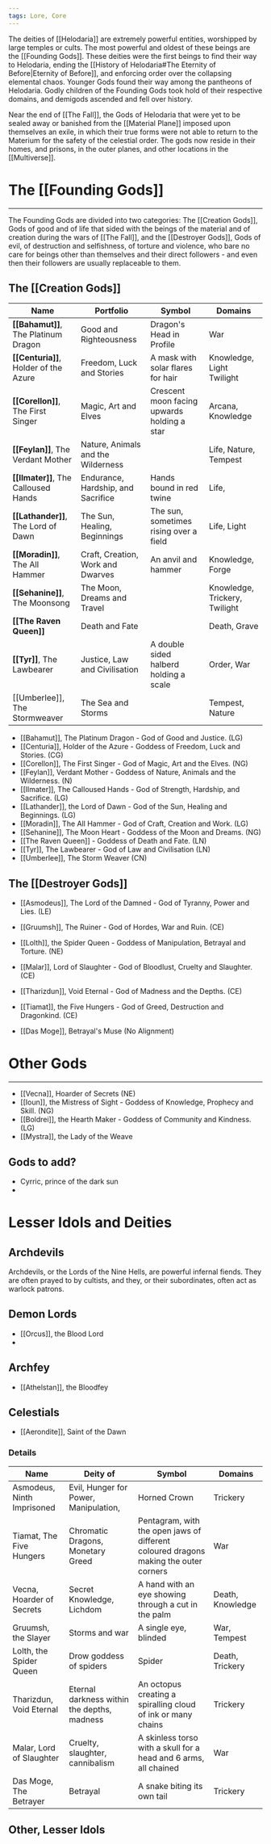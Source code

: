 ```yaml
---
tags: Lore, Core
---
```

The deities of [[Helodaria]] are extremely powerful entities, worshipped by large temples or cults. The most powerful and oldest of these beings are the [[Founding Gods]]. These deities were the first beings to find their way to Helodaria, ending the [[History of Helodaria#The Eternity of Before|Eternity of Before]], and enforcing order over the collapsing elemental chaos. Younger Gods found their way among the pantheons of Helodaria. Godly children of the Founding Gods took hold of their respective domains, and demigods ascended and fell over history.

Near the end of [[The Fall]], the Gods of Helodaria that were yet to be sealed away or banished from the [[Material Plane]] imposed upon themselves an exile, in which their true forms were not able to return to the Materium for the safety of the celestial order. The gods now reside in their homes, and prisons, in the outer planes, and other locations in the [[Multiverse]].
# The [[Founding Gods]]
---
The Founding Gods are divided into two categories: The [[Creation Gods]], Gods of good and of life that sided with the beings of the material and of creation during the wars of [[The Fall]], and the [[Destroyer Gods]], Gods of evil, of destruction and selfishness, of torture and violence, who bare no care for beings other than themselves and their direct followers - and even then their followers are usually replaceable to them.
## The [[Creation Gods]]
| Name                                  | Portfolio                          | Symbol                                      | Domains                       |
| ------------------------------------- | ---------------------------------- | ------------------------------------------- | ----------------------------- |
| **[[Bahamut]]**, The Platinum Dragon  | Good and Righteousness             | Dragon's Head in Profile                    | War                           |
| **[[Centuria]]**, Holder of the Azure | Freedom, Luck and Stories          | A mask with solar flares for hair           | Knowledge, Light Twilight     |
| **[[Corellon]]**, The First Singer    | Magic, Art and Elves               | Crescent moon facing upwards holding a star | Arcana, Knowledge             |
| **[[Feylan]]**, The Verdant Mother    | Nature, Animals and the Wilderness |                                             | Life, Nature, Tempest         |
| **[[Ilmater]]**, The Calloused Hands  | Endurance, Hardship, and Sacrifice | Hands bound in red twine                    | Life,                         |
| **[[Lathander]]**,  The Lord of Dawn  | The Sun, Healing, Beginnings       | The sun, sometimes rising over a field      | Life, Light                   |
| **[[Moradin]]**, The All Hammer       | Craft, Creation, Work and Dwarves  | An anvil and hammer                         | Knowledge, Forge              |
| **[[Sehanine]]**, The Moonsong        | The Moon, Dreams and Travel        |                                             | Knowledge, Trickery, Twilight |
| **[[The Raven Queen]]**               | Death and Fate                     |                                             | Death, Grave                  |
| **[[Tyr]]**, The Lawbearer            | Justice, Law and Civilisation      | A double sided halberd holding a scale      | Order, War                    |
| [[Umberlee]], The Stormweaver         | The Sea and Storms                 |                                             | Tempest, Nature               |
- [[Bahamut]], The Platinum Dragon - God of Good and Justice. (LG)
- [[Centuria]], Holder of the Azure - Goddess of Freedom, Luck and Stories. (CG)
- [[Corellon]], The First Singer - God of Magic, Art and the Elves. (NG)
- [[Feylan]], Verdant Mother - Goddess of Nature, Animals and the Wilderness. (N)
- [[Ilmater]], The Calloused Hands - God of Strength, Hardship, and Sacrifice. (LG)
- [[Lathander]], the Lord of Dawn - God of the Sun, Healing and Beginnings. (LG)
- [[Moradin]], The All Hammer - God of Craft, Creation and Work. (LG)
- [[Sehanine]], The Moon Heart - Goddess of the Moon and Dreams. (NG)
- [[The Raven Queen]] - Goddess of Death and Fate. (LN)
- [[Tyr]], The Lawbearer - God of Law and Civilisation (LN)
- [[Umberlee]], The Storm Weaver (CN)
## The [[Destroyer Gods]]
- [[Asmodeus]], The Lord of the Damned - God of Tyranny, Power and Lies. (LE)
- [[Gruumsh]], The Ruiner - God of Hordes, War and Ruin. (CE)
- [[Lolth]], the Spider Queen - Goddess of Manipulation, Betrayal and Torture. (NE)
- [[Malar]], Lord of Slaughter - God of Bloodlust, Cruelty and Slaughter. (CE)
- [[Tharizdun]], Void Eternal - God of Madness and the Depths. (CE)
- [[Tiamat]], the Five Hungers - God of Greed, Destruction and Dragonkind. (CE)

- [[Das Moge]], Betrayal's Muse (No Alignment)
# Other Gods
---
- [[Vecna]], Hoarder of Secrets (NE)
- [[Ioun]], the Mistress of Sight - Goddess of Knowledge, Prophecy and Skill. (NG)
- [[Boldrei]], the Hearth Maker - Goddess of Community and Kindness. (LG)
- [[Mystra]], the Lady of the Weave
## Gods to add?
- Cyrric, prince of the dark sun
- 
# Lesser Idols and Deities
## Archdevils
Archdevils, or the Lords of the Nine Hells, are powerful infernal fiends. They are often prayed to by cultists, and they, or their subordinates, often act as warlock patrons.
## Demon Lords
- [[Orcus]], the Blood Lord
- 
## Archfey
- [[Athelstan]], the Bloodfey
## Celestials
- [[Aerondite]], Saint of the Dawn
### Details
| Name                       | Deity of                                    | Symbol                                                                               | Domains          |
| -------------------------- | ------------------------------------------- | ------------------------------------------------------------------------------------ | ---------------- |
| Asmodeus, Ninth Imprisoned | Evil, Hunger for Power, Manipulation,       | Horned Crown                                                                         | Trickery         |
| Tiamat, The Five Hungers   | Chromatic Dragons, Monetary Greed           | Pentagram, with the open jaws of different coloured dragons making the outer corners | War              |
| Vecna, Hoarder of Secrets  | Secret Knowledge, Lichdom                   | A hand with an eye showing through a cut in the palm                                 | Death, Knowledge |
| Gruumsh, the Slayer        | Storms and war                              | A single eye, blinded                                                                | War, Tempest     |
| Lolth, the Spider Queen    | Drow goddess of spiders                     | Spider                                                                               | Death, Trickery  |
| Tharizdun, Void Eternal    | Eternal darkness within the depths, madness | An octopus creating a spiralling cloud of ink or many chains                         | Trickery         |
| Malar, Lord of Slaughter   | Cruelty, slaughter, cannibalism             | A skinless torso with a skull for a head and 6 arms, all chained                     | War              |
| Das Moge, The Betrayer     | Betrayal                                    | A snake biting its own tail                                                          | Trickery         |
## Other, Lesser Idols 
